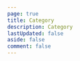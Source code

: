 ```yaml
---
page: true
title: Category
description: Category
lastUpdated: false
aside: false
comment: false
---
```


<Category/>
